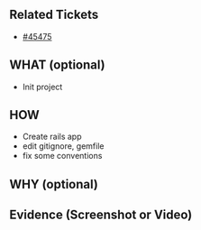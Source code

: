 ## Related Tickets
- [#45475](https://edu-redmine.sun-asterisk.vn/issues/45475)

## WHAT (optional)
- Init project

## HOW
- Create rails app
- edit gitignore, gemfile
- fix some conventions

## WHY (optional)

## Evidence (Screenshot or Video)
